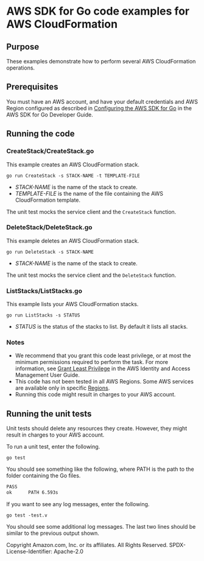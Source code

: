# AWS SDK for Go code examples for AWS CloudFormation

## Purpose

These examples demonstrate how to perform several AWS CloudFormation operations.

## Prerequisites

You must have an AWS account, and have your default credentials and AWS Region
configured as described in
[Configuring the AWS SDK for Go](https://docs.aws.amazon.com/sdk-for-go/v1/developer-guide/configuring-sdk.html)
in the AWS SDK for Go Developer Guide.

## Running the code

### CreateStack/CreateStack.go

This example creates an AWS CloudFormation stack.

`go run CreateStack -s STACK-NAME -t TEMPLATE-FILE`

- _STACK-NAME_ is the name of the stack to create.
- _TEMPLATE-FILE_ is the name of the file containing the AWS CloudFormation template.

The unit test mocks the service client and the `CreateStack` function.

### DeleteStack/DeleteStack.go

This example deletes an AWS CloudFormation stack.

`go run DeleteStack -s STACK-NAME`

- _STACK-NAME_ is the name of the stack to create.

The unit test mocks the service client and the `DeleteStack` function.

### ListStacks/ListStacks.go

This example lists your AWS CloudFormation stacks.

`go run ListStacks -s STATUS`

- _STATUS_ is the status of the stacks to list.
  By default it lists all stacks.

### Notes

- We recommend that you grant this code least privilege,
  or at most the minimum permissions required to perform the task.
  For more information, see
  [Grant Least Privilege](https://docs.aws.amazon.com/IAM/latest/UserGuide/best-practices.html#grant-least-privilege)
  in the AWS Identity and Access Management User Guide.
- This code has not been tested in all AWS Regions.
  Some AWS services are available only in specific
  [Regions](https://aws.amazon.com/about-aws/global-infrastructure/regional-product-services).
- Running this code might result in charges to your AWS account.

## Running the unit tests

Unit tests should delete any resources they create.
However, they might result in charges to your
AWS account.

To run a unit test, enter the following.

`go test`

You should see something like the following,
where PATH is the path to the folder containing the Go files.

```sh
PASS
ok      PATH 6.593s
```

If you want to see any log messages, enter the following.

`go test -test.v`

You should see some additional log messages.
The last two lines should be similar to the previous output shown.

Copyright Amazon.com, Inc. or its affiliates. All Rights Reserved. SPDX-License-Identifier: Apache-2.0
